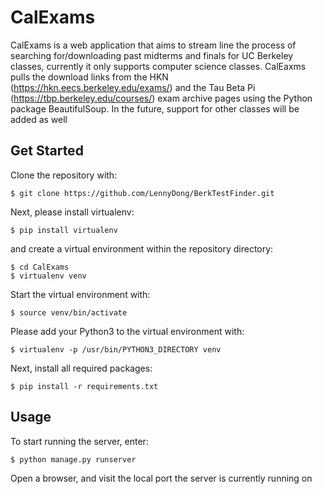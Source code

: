 # CalExams
CalExams is a web application that aims to stream line the process of searching for/downloading past midterms and finals for UC Berkeley classes, currently it only supports computer science classes. CalEaxms pulls the download links from the HKN (https://hkn.eecs.berkeley.edu/exams/) and the Tau Beta Pi (https://tbp.berkeley.edu/courses/) exam archive pages using the Python package BeautifulSoup. In the future, support for other classes will be added as well

## Get Started
Clone the repository with:
```
$ git clone https://github.com/LennyDong/BerkTestFinder.git
```

Next, please install virtualenv:
```
$ pip install virtualenv
```
and create a virtual environment within the repository directory:
```
$ cd CalExams
$ virtualenv venv
```

Start the virtual environment with:
```
$ source venv/bin/activate
```

Please add your Python3 to the virtual environment with:
```
$ virtualenv -p /usr/bin/PYTHON3_DIRECTORY venv
```

Next, install all required packages:
```
$ pip install -r requirements.txt
```

## Usage
To start running the server, enter:
```
$ python manage.py runserver
```

Open a browser, and visit the local port the server is currently running on
